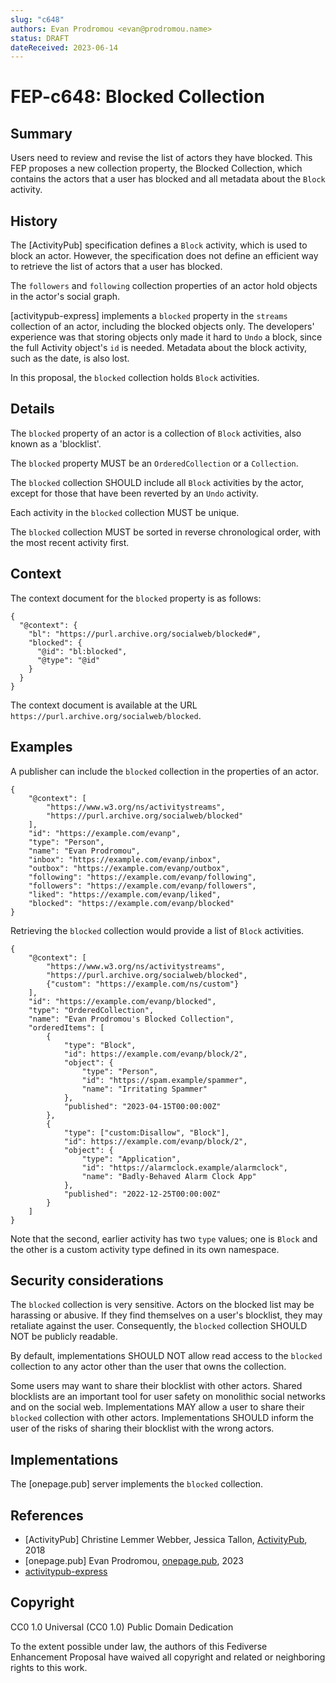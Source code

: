 ```yaml
---
slug: "c648"
authors: Evan Prodromou <evan@prodromou.name>
status: DRAFT
dateReceived: 2023-06-14
---
```

# FEP-c648: Blocked Collection

## Summary

Users need to review and revise the list of actors they have blocked. This FEP proposes a new collection property, the Blocked Collection, which contains the actors that a user has blocked and all metadata about the `Block` activity.

## History

The [ActivityPub] specification defines a `Block` activity, which is used to block an actor. However, the specification does not define an efficient way to retrieve the list of actors that a user has blocked.

The `followers` and `following` collection properties of an actor hold objects in the
actor's social graph.

[activitypub-express] implements
a `blocked` property in the `streams` collection of an actor, including the blocked objects only. The developers' experience was that storing objects only made it hard to `Undo` a block, since the full Activity object's `id` is needed. Metadata about the block activity, such as the date, is also lost.

In this proposal, the `blocked` collection holds `Block` activities.

## Details

The `blocked` property of an actor is a collection of `Block` activities, also known as a 'blocklist'.

The `blocked` property MUST be an `OrderedCollection` or a `Collection`.

The `blocked` collection SHOULD include all `Block` activities by the actor, except for those that have been reverted by an `Undo` activity.

Each activity in the `blocked` collection MUST be unique.

The `blocked` collection MUST be sorted in reverse chronological order, with the most recent activity first.

## Context

The context document for the `blocked` property is as follows:

```
{
  "@context": {
    "bl": "https://purl.archive.org/socialweb/blocked#",
    "blocked": {
      "@id": "bl:blocked",
      "@type": "@id"
    }
  }
}
```

The context document is available at the URL `https://purl.archive.org/socialweb/blocked`.

## Examples

A publisher can include the `blocked` collection in the properties of an actor.

```
{
    "@context": [
        "https://www.w3.org/ns/activitystreams",
        "https://purl.archive.org/socialweb/blocked"
    ],
    "id": "https://example.com/evanp",
    "type": "Person",
    "name": "Evan Prodromou",
    "inbox": "https://example.com/evanp/inbox",
    "outbox": "https://example.com/evanp/outbox",
    "following": "https://example.com/evanp/following",
    "followers": "https://example.com/evanp/followers",
    "liked": "https://example.com/evanp/liked",
    "blocked": "https://example.com/evanp/blocked"
}
```

Retrieving the `blocked` collection would provide a list of `Block` activities.

```
{
    "@context": [
        "https://www.w3.org/ns/activitystreams",
        "https://purl.archive.org/socialweb/blocked",
        {"custom": "https://example.com/ns/custom"}
    ],
    "id": "https://example.com/evanp/blocked",
    "type": "OrderedCollection",
    "name": "Evan Prodromou's Blocked Collection",
    "orderedItems": [
        {
            "type": "Block",
            "id": https://example.com/evanp/block/2",
            "object": {
                "type": "Person",
                "id": "https://spam.example/spammer",
                "name": "Irritating Spammer"
            },
            "published": "2023-04-15T00:00:00Z"
        },
        {
            "type": ["custom:Disallow", "Block"],
            "id": https://example.com/evanp/block/2",
            "object": {
                "type": "Application",
                "id": "https://alarmclock.example/alarmclock",
                "name": "Badly-Behaved Alarm Clock App"
            },
            "published": "2022-12-25T00:00:00Z"
        }
    ]
}
```

Note that the second, earlier activity has two `type` values; one is `Block` and the other is a custom activity type defined in its own namespace.

## Security considerations

The `blocked` collection is very sensitive. Actors on the blocked list may be harassing or abusive. If they find themselves on a user's blocklist, they may retaliate against the user. Consequently, the `blocked` collection SHOULD NOT be publicly readable.

By default, implementations SHOULD NOT allow read access to the `blocked` collection to any actor other than the user that owns the collection.

Some users may want to share their blocklist with other actors. Shared blocklists are an important tool for user safety on monolithic social networks and on the social web. Implementations MAY allow a user to share their `blocked` collection with other actors. Implementations SHOULD inform the user of the risks of sharing their blocklist with the wrong actors.

## Implementations

The [onepage.pub] server implements the `blocked` collection.

## References

- [ActivityPub] Christine Lemmer Webber, Jessica Tallon, [ActivityPub](https://www.w3.org/TR/activitypub/), 2018
- [onepage.pub] Evan Prodromou, [onepage.pub](https:/github.com/evanp/onepage.pub/), 2023
- [activitypub-express](https://github.com/immers-space/activitypub-express)

## Copyright

CC0 1.0 Universal (CC0 1.0) Public Domain Dedication

To the extent possible under law, the authors of this Fediverse Enhancement Proposal have waived all copyright and related or neighboring rights to this work.
